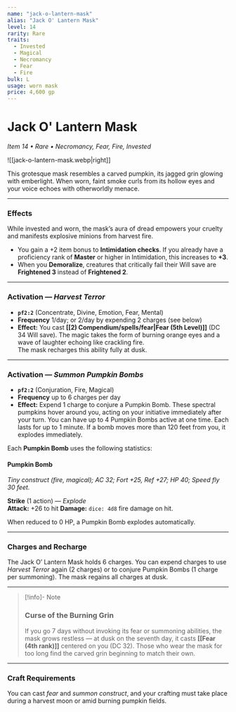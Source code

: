 ```yaml
---
name: "jack-o-lantern-mask"
alias: "Jack O' Lantern Mask"
level: 14
rarity: Rare
traits:
  - Invested
  - Magical
  - Necromancy
  - Fear
  - Fire
bulk: L
usage: worn mask
price: 4,600 gp
---
```


# Jack O' Lantern Mask
*Item 14 • Rare • Necromancy, Fear, Fire, Invested*

![[jack-o-lantern-mask.webp|right]]

This grotesque mask resembles a carved pumpkin, its jagged grin glowing with emberlight. When worn, faint smoke curls from its hollow eyes and your voice echoes with otherworldly menace.

---

### **Effects**

While invested and worn, the mask’s aura of dread empowers your cruelty and manifests explosive minions from harvest fire.

- You gain a +2 item bonus to **Intimidation checks**.  If you already have a proficiency rank of **Master** or higher in Intimidation, this increases to **+3**.  
- When you **Demoralize**, creatures that critically fail their Will save are **Frightened 3** instead of **Frightened 2**.

---

### **Activation — *Harvest Terror***
- **`pf2:2`** (Concentrate, Divine, Emotion, Fear, Mental)
- **Frequency** 1/day; or 2/day by expending 2 charges (see below)
- **Effect:** You cast **[[2) Compendium/spells/fear|Fear (5th Level)]]** (DC 34 Will save). The magic takes the form of burning orange eyes and a wave of laughter echoing like crackling fire.  
  The mask recharges this ability fully at dusk.

---

### **Activation — *Summon Pumpkin Bombs***
- **`pf2:2`** (Conjuration, Fire, Magical)
- **Frequency** up to 6 charges per day
- **Effect:** Expend 1 charge to conjure a Pumpkin Bomb. These spectral pumpkins hover around you, acting on your initiative immediately after your turn.  You can have up to 4 Pumpkin Bombs active at one time.  Each lasts for up to 1 minute.  If a bomb moves more than 120 feet from you, it explodes immediately.

Each **Pumpkin Bomb** uses the following statistics:

#### **Pumpkin Bomb**
*Tiny construct (fire, magical); AC 32; Fort +25, Ref +27; HP 40; Speed fly 30 feet.*

**Strike** (1 action) — *Explode*  
**Attack:** +26 to hit  **Damage:** `dice: 4d8` fire damage on hit.  

When reduced to 0 HP, a Pumpkin Bomb explodes automatically.

---

### **Charges and Recharge**
The Jack O’ Lantern Mask holds 6 charges.  You can expend charges to use *Harvest Terror* again (2 charges) or to conjure Pumpkin Bombs (1 charge per summoning).  The mask regains all charges at dusk.

---
> [!info]- Note
> ### **Curse of the Burning Grin**
> If you go 7 days without invoking its fear or summoning abilities, the mask grows restless — at dusk on the seventh day, it casts **[[Fear (4th rank)]]** centered on you (DC 32).  Those who wear the mask for too long find the carved grin beginning to match their own.

---

### **Craft Requirements**
You can cast *fear* and *summon construct*, and your crafting must take place during a harvest moon or amid burning pumpkin fields.
